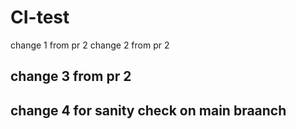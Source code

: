# CI-test



change 1 from pr 2
change 2 from pr 2
## change 3 from pr 2
## change 4 for sanity check on main braanch




